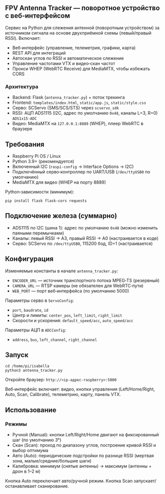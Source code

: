 ## FPV Antenna Tracker — поворотное устройство с веб‑интерфейсом

Сервис на Python для слежения антенной (поворотным устройством) за источником сигнала на основе двухприёмной схемы (левый/правый RSSI). Включает:

- Веб‑интерфейс (управление, телеметрия, графики, карта)
- REST API для интеграций
- Автоскан углов по RSSI и автоматическое слежение
- Управление частотами VTX и видео‑скан частот
- Прокси WHEP (WebRTC Receive) для MediaMTX, чтобы избежать CORS


### Архитектура
- Backend: Flask (`antenna_tracker.py`) + поток трекинга
- Frontend: `templates/index.html`, `static/app.js`, `static/style.css`
- Серво: SCServo (SMS/SCS/STS) через `scservo_sdk`
- RSSI: АЦП ADS1115 (I2C, адрес по умолчанию `0x48`, каналы L=3, R=0) `ADS1x15-ADC`
- Видео: MediaMTX на `127.0.0.1:8889` (WHEP), плеер WebRTC в браузере


## Требования
- Raspberry Pi OS / Linux
- Python 3.9+ (рекомендуется)
- Включенный I2C (`raspi-config` → Interface Options → I2C)
- Подключённый серво‑контроллер по UART/USB (`/dev/ttyUSB0` по умолчанию)
- MediaMTX для видео (WHEP на порту 8889)

Python‑зависимости (минимум):
```
pip install flask flask-cors requests
```


## Подключение железа (суммарно)
- ADS1115 по I2C (шина 1): адрес по умолчанию `0x48` (можно изменить паяными перемычками)
- Каналы: левый RSSI → A3, правый RSSI → A0 (настраивается в коде)
- Серво: SCServo по `/dev/ttyUSB0`, 115200 бод, ID=1 (настраивается)


## Конфигурация
Изменяемые константы в начале `antenna_tracker.py`:
- `ENCODER_URL` — источник транспортного потока MPEG‑TS (резервный)
- `CAMERA_URL` — RTSP камеры (не обязателен для WebRTC‑пути)
- `WEB_PORT` — порт веб‑интерфейса (по умолчанию 5000)

Параметры серво в `ServoConfig`:
- `port`, `baudrate`, `id`
- Центр и лимиты: `center_pos`, `left_limit`, `right_limit`
- Скорости и ускорения: `default_speed/acc`, `auto_speed/acc`

Параметры АЦП в `ADCConfig`:
- `address`, `bus`, `left_channel`, `right_channel`


## Запуск
```
cd /home/pi/isabella
python3 antenna_tracker.py
```
Откройте браузер: `http://<ip-адрес-raspberry>:5000`

Веб‑интерфейс включает: видео, кнопки управления (Left/Home/Right, Auto, Scan, Calibrate), телеметрию, карту, панель VTX.


## Использование

### Режимы
- Ручной (Manual): кнопки Left/Right/Home двигают на фиксированный шаг (по умолчанию 3°)
- Скан (Scan): проход по диапазону углов, построение кривой RSSI и выбор оптимума
- Авто (Auto): периодические подстройки по разнице RSSI (мертвая зона, малые/средние/большие шаги)
- Калибровка: минимум (снятые антенны) → максимум (антенны + дрон в 1–2 м)

Кнопка Auto переключает авто/ручной режим. Кнопка Scan запускает/останавливает сканирование.


